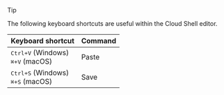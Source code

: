 > [!TIP]
> The following keyboard shortcuts are useful within the Cloud Shell editor.
>
> | Keyboard shortcut                                      | Command |
> |--------------------------------------------------------|---------|
> | <kbd>Ctrl+V</kbd> (Windows)<br><kbd>⌘+V</kbd> (macOS) | Paste   |
> | <kbd>Ctrl+S</kbd> (Windows)<br><kbd>⌘+S</kbd> (macOS) | Save    |